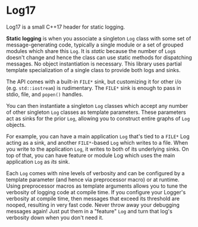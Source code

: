 # Log17
Log17 is a small C++17 header for static logging.

**Static logging** is when you associate a singleton `Log` class with some set of message-generating code,
  typically a single module or a set of grouped modules which share this `Log`.
It is *static* because the number of `Log`s doesn't change and hence the class can use static methods
  for dispatching messages.
No object instantiation is necessary.
This library uses partial template specialization of a single class to provide both logs and sinks.

The API comes with a built-in `FILE*` sink, but customizing it for other i/o (e.g. `std::iostream`) is rudimentary.
The `FILE*` sink is enough to pass in stdio, file, and `popen()` handles.

You can then instantiate a singleton `Log` classes which accept any number of other
  singleton `Log` classes as template parameters.
These parameters act as sinks for the prior `Log`, allowing you to construct entire graphs
  of `Log` objects.

For example, you can have a main application `Log` that's tied to a `FILE*` Log acting as a sink,
  and another `FILE*`-based `Log` which writes to a file.
When you write to the application `Log`, it writes to both of its underlying sinks.
On top of that, you can have feature or module Log which uses the main application `Log` as *its* sink.

Each `Log` comes with nine levels of verbosity and can be configured by a
  template parameter (and hence via preprocessor macro) or at runtime.
Using preprocessor macros as template arguments allows you to tune the verbosity of logging code
  at compile time.
If you configure your Logger's verbosity at compile time, then messages that exceed its threshold
  are nooped, resulting in very fast code.
Never throw away your debugging messages again!
Just put them in a "feature" `Log` and turn that log's verbosity down when you don't need it.
